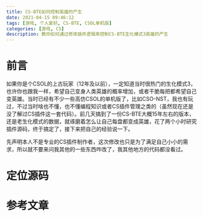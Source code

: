 ```yaml
---
title: CS-BTE如何控制英雄的产生
date: 2021-04-15 09:46:12
tags: [游戏, 个人爱好, CS-BTE, CSOL单机版]
categories: [游戏, CS]
description: 教你如何通过修改插件逻辑来控制CS-BTE生化模式3英雄的产生
---
```


# 前言

如果你是个CSOL的上古玩家（12年及以前），一定知道当时很热门的生化模式3，也许你也跟我一样，希望自己变身人类英雄的概率增加，或者干脆每把都希望自己变英雄。当时已经有不少一些高仿CSOL的单机版了，比如CSO-NST，我也有玩过，不过当时啥也不懂，也不懂编程知识或者CS插件管理之类的（虽然现在还是没了解过CS插件这一套代码）。前几天搞到了一份CS-BTE大概15年左右的版本，还是老生化模式的数据，就琢磨着怎么让自己每盘都变成英雄，花了两个小时研究插件源码，终于搞定了，接下来把自己的经验说一下。

先声明本人不是专业的CS插件制作者，这次修改也只是为了满足自己小小的需求，所以就不要来问我其他的一些东西咋改了，我其他地方的代码都没看过。

# 定位源码

# 参考文章